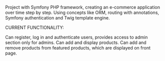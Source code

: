 Project with Symfony PHP framework, creating an e-commerce application over time step by step. Using concepts like ORM, routing with annotations, Symfony authentication and Twig template engine.

CURRENT FUNCTIONALITY:

Can register, log in and authenticate users, provides access to admin section only for admins. Can add and display products. Can add and remove products from featured products, which are displayed on front page.
